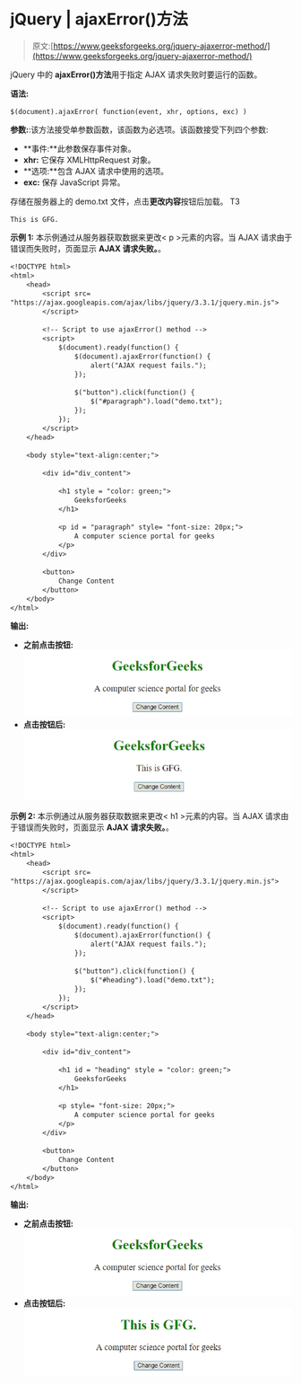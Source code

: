 # jQuery | ajaxError()方法

> 原文:[https://www.geeksforgeeks.org/jquery-ajaxerror-method/](https://www.geeksforgeeks.org/jquery-ajaxerror-method/)

jQuery 中的 **ajaxError()方法**用于指定 AJAX 请求失败时要运行的函数。

**语法:**

```
$(document).ajaxError( function(event, xhr, options, exc) )
```

**参数:**:该方法接受单参数函数，该函数为必选项。该函数接受下列四个参数:

*   **事件:**此参数保存事件对象。
*   **xhr:** 它保存 XMLHttpRequest 对象。
*   **选项:**包含 AJAX 请求中使用的选项。
*   **exc:** 保存 JavaScript 异常。

存储在服务器上的 demo.txt 文件，点击**更改内容**按钮后加载。
T3

```
This is GFG.
```

**示例 1:** 本示例通过从服务器获取数据来更改< p >元素的内容。当 AJAX 请求由于错误而失败时，页面显示 **AJAX 请求失败。**。

```
<!DOCTYPE html> 
<html> 
    <head> 
        <script src= 
"https://ajax.googleapis.com/ajax/libs/jquery/3.3.1/jquery.min.js"> 
        </script> 

        <!-- Script to use ajaxError() method -->
        <script> 
            $(document).ready(function() {
                $(document).ajaxError(function() {
                    alert("AJAX request fails.");
                });

                $("button").click(function() {
                    $("#paragraph").load("demo.txt");
                });
            });
        </script> 
    </head> 

    <body style="text-align:center;"> 

        <div id="div_content"> 

            <h1 style = "color: green;">
                GeeksforGeeks
            </h1> 

            <p id = "paragraph" style= "font-size: 20px;">
                A computer science portal for geeks
            </p> 
        </div> 

        <button>
            Change Content
        </button> 
    </body> 
</html>                    
```

**输出:**

*   **之前点击按钮:**
    ![](img/1ee67ae947c139820a9d06c6a549bef4.png)
*   **点击按钮后:**
    ![](img/c65ebd13ffd719ce68501a04c88e0bf6.png)

**示例 2:** 本示例通过从服务器获取数据来更改< h1 >元素的内容。当 AJAX 请求由于错误而失败时，页面显示 **AJAX 请求失败。**。

```
<!DOCTYPE html> 
<html> 
    <head> 
        <script src=
"https://ajax.googleapis.com/ajax/libs/jquery/3.3.1/jquery.min.js"> 
        </script> 

        <!-- Script to use ajaxError() method -->
        <script> 
            $(document).ready(function() {
                $(document).ajaxError(function() {
                    alert("AJAX request fails.");
                });

                $("button").click(function() {
                    $("#heading").load("demo.txt");
                });
            });
        </script> 
    </head> 

    <body style="text-align:center;"> 

        <div id="div_content"> 

            <h1 id = "heading" style = "color: green;">
                GeeksforGeeks
            </h1> 

            <p style= "font-size: 20px;">
                A computer science portal for geeks
            </p> 
        </div> 

        <button>
            Change Content
        </button> 
    </body> 
</html>                    
```

**输出:**

*   **之前点击按钮:**
    ![](img/1ee67ae947c139820a9d06c6a549bef4.png)
*   **点击按钮后:**
    ![](img/d7fcd19220c47a950081ca52ec877343.png)